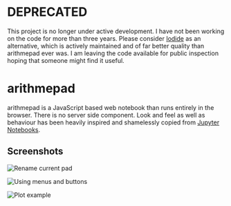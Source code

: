 # DEPRECATED
This project is no longer under active development. I have not been working
on the code for more than three years. Please consider
[Iodide](https://github.com/iodide-project/iodide) as an alternative, which
is actively maintained and of far better quality than arithmepad ever was.
I am leaving the code available for public inspection hoping that someone
might find it useful.

# arithmepad
arithmepad is a JavaScript based web notebook than runs entirely in the
browser. There is no server side component. Look and feel as well as
behaviour has been heavily inspired and shamelessly copied from
[Jupyter Notebooks](https://jupyter.org/).

## Screenshots

![Rename current pad](screenshots/screenshot1?raw=true "Rename current pad")

![Using menus and buttons](screenshots/screenshot2?raw=true "Using menus and buttons")

![Plot example](screenshots/screenshot3?raw=true "Plot example")
